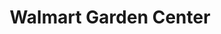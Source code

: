 ---
title: "Walmart Garden Center"
url: /glendale/walmart-garden-center-north-95th-avenue/
shop: garden centre
---